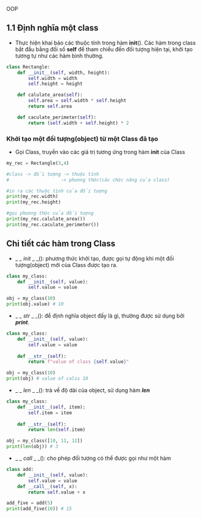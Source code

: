 OOP


## 1.1 Định nghĩa một class
- Thực hiện khai báo các thuộc tính trong hàm __init__(). Các hàm trong class bắt đầu bằng đối số **self** để tham chiếu đến đối tượng hiện tại, khởi tạo tương tự như các hàm bình thường.
```python
class Rectangle:
    def __init__(self, width, height):
        self.width = width
        self.height = height

    def calulate_area(self):
        self.area = self.width * self.height
        return self.area

    def caculate_perimeter(self):
        return (self.width + self.height) * 2
```

### Khởi tạo một đối tượng(object) từ một Class đã tạo
- Gọi Class, truyền vào các giá trị tương ứng trong hàm __init__ của Class

```python
my_rec = Rectangle(3,4)

#class -> đối tượng -> thuộc tính
#                   -> phương thức(các chức năng của class)

#in ra các thuộc tính của đối tượng
print(my_rec.width)
print(my_rec.height)

#gọi phương thức của đối tượng
print(my_rec.calulate_area())
print(my_rec.caculate_perimeter())
```
## Chi tiết các hàm trong Class
- _ _ _init_ _ _(): phương thức khởi tạo, được gọi tự động khi một đối tượng(object) mới của Class được tạo ra.
```python
class my_class:
    def __init__(self, value):
        self.value = value

obj = my_class(10)
print(obj.value) # 10
```

- _ _ _str_ _ _(): để định nghĩa object đấy là gì, thường được sử dụng bởi ***print***.
```python
class my_class:
    def __init__(self, value):
        self.value = value
    
    def __str__(self):
        return f"value of class {self.value}"

obj = my_class(10)
print(obj) # value of calss 10
```

- _ _ _len_ _ _(): trả về độ dài của object, sử dụng hàm ***len***

```python
class my_class:
    def __init__(self, item):
        self.item = item
    
    def __str__(self):
        return len(self.item)

obj = my_class([10, 11, 12])
print(len(obj)) # 3
```

- _ _ _call_ _ _(): cho phép đối tượng có thể được gọi như một hàm
```python
class add:
    def __init__(self, value):
        self.value = value
    def __call__(self, x):
        return self.value + x

add_five = add(5)
print(add_five(10)) # 15
```